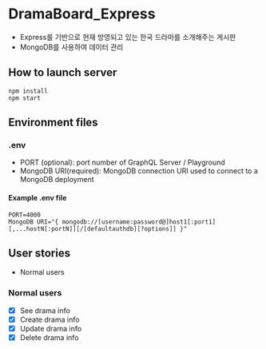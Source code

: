 # DramaBoard_Express

- Express를 기반으로 현재 방영되고 있는 한국 드라마를 소개해주는 게시판
- MongoDB를 사용하여 데이터 관리

## How to launch server

```shell
npm install
npm start
```

## Environment files

### .env

- PORT (optional): port number of GraphQL Server / Playground
- MongoDB URI(required): MongoDB connection URI used to connect to a MongoDB deployment

#### Example .env file

```text
PORT=4000
MongoDB URI="{ mongodb://[username:password@]host1[:port1][,...hostN[:portN]][/[defaultauthdb][?options]] }"
```

## User stories

- Normal users

### Normal users

- [x] See drama info
- [x] Create drama info
- [x] Update drama info
- [x] Delete drama info
